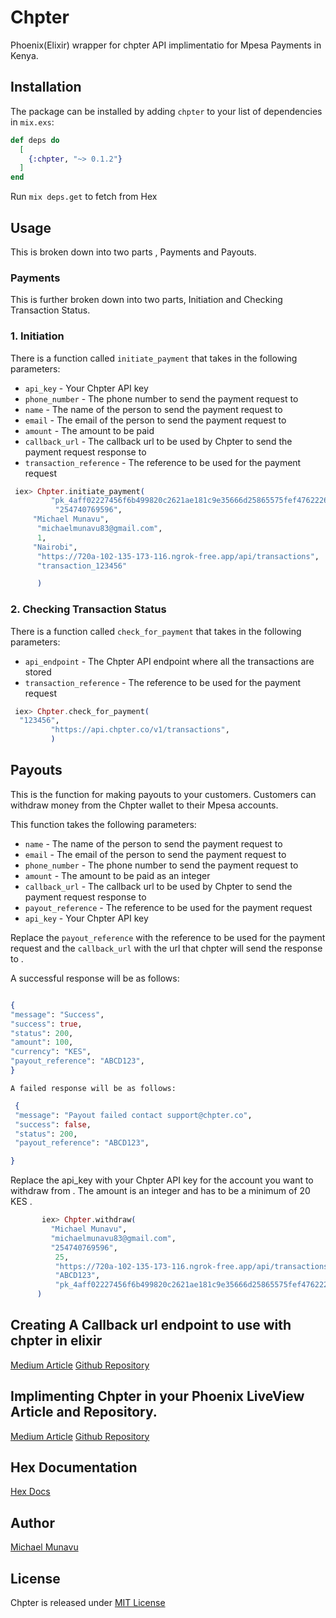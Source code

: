 # Chpter

Phoenix(Elixir) wrapper for chpter API implimentatio for Mpesa Payments in Kenya.

## Installation

The package can be installed
by adding `chpter` to your list of dependencies in `mix.exs`:

```elixir
def deps do
  [
    {:chpter, "~> 0.1.2"}
  ]
end
```

Run `mix deps.get` to fetch from Hex

## Usage

This is broken down into two parts , Payments and Payouts.

### Payments

This is further broken down into two parts, Initiation and Checking Transaction Status.

### 1. Initiation

There is a function called `initiate_payment` that takes in the following parameters:

- `api_key` - Your Chpter API key
- `phone_number` - The phone number to send the payment request to
- `name` - The name of the person to send the payment request to
- `email` - The email of the person to send the payment request to
- `amount` - The amount to be paid
- `callback_url` - The callback url to be used by Chpter to send the payment request response to
- `transaction_reference` - The reference to be used for the payment request

```elixir
 iex> Chpter.initiate_payment(
         "pk_4aff02227456f6b499820c2621ae181c9e35666d25865575fef47622265dcbb9",
          "254740769596",
     "Michael Munavu",
      "michaelmunavu83@gmail.com",
      1,
     "Nairobi",
      "https://720a-102-135-173-116.ngrok-free.app/api/transactions",
      "transaction_123456"

      )

```

### 2. Checking Transaction Status

There is a function called `check_for_payment` that takes in the following parameters:

- `api_endpoint` - The Chpter API endpoint where all the transactions are stored
- `transaction_reference` - The reference to be used for the payment request

```elixir
 iex> Chpter.check_for_payment(
  "123456",
         "https://api.chpter.co/v1/transactions",
         )

```

## Payouts

This is the function for making payouts to your customers.
Customers can withdraw money from the Chpter wallet to their Mpesa accounts.

This function takes the following parameters:

- `name` - The name of the person to send the payment request to
- `email` - The email of the person to send the payment request to
- `phone_number` - The phone number to send the payment request to
- `amount` - The amount to be paid as an integer
- `callback_url` - The callback url to be used by Chpter to send the payment request response to
- `payout_reference` - The reference to be used for the payment request
- `api_key` - Your Chpter API key

Replace the `payout_reference` with the reference to be used for the payment request
and the `callback_url` with the url that chpter will send the response to .

A successful response will be as follows:

```elixir

{
"message": "Success",
"success": true,
"status": 200,
"amount": 100,
"currency": "KES",
"payout_reference": "ABCD123",
}
```

    A failed response will be as follows:

```elixir
 {
 "message": "Payout failed contact support@chpter.co",
 "success": false,
 "status": 200,
 "payout_reference": "ABCD123",

}

```

Replace the api_key with your Chpter API key for the account you want to withdraw from .
The amount is an integer and has to be a minimum of 20 KES .

```elixir
       iex> Chpter.withdraw(
         "Michael Munavu",
         "michaelmunavu83@gmail.com",
         "254740769596",
          25,
          "https://720a-102-135-173-116.ngrok-free.app/api/transactions",
          "ABCD123",
          "pk_4aff02227456f6b499820c2621ae181c9e35666d25865575fef47622265dcbb9"
      )

```

## Creating A Callback url endpoint to use with chpter in elixir

[Medium Article](https://medium.com/@michaelmunavu83/creating-a-callback-url-endpoint-for-chpter-api-with-elixir-4c9a5ca44f43)
[Github Repository](https://github.com/MICHAELMUNAVU83/chpter_callback_url)

## Implimenting Chpter in your Phoenix LiveView Article and Repository.

[Medium Article](https://medium.com/@michaelmunavu83/using-chpter-api-for-mpesa-payments-in-elixir-and-phoenix-live-view-9406ac4d1039)
[Github Repository](https://github.com/MICHAELMUNAVU83/chpter_phoenix)

## Hex Documentation

[Hex Docs](https://hexdocs.pm/chpter/0.1.2/Chpter.html)

## Author

[Michael Munavu](https://michaelmunavu.com)

## License

Chpter is released under [MIT License](https://github.com/appcues/exsentry/blob/master/LICENSE.txt)

```

```

```

```
